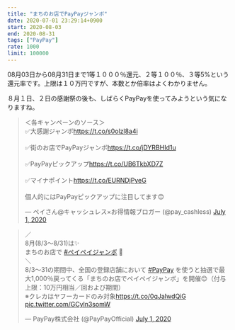 ```yaml
---
title: "まちのお店でPayPayジャンボ"
date: 2020-07-01 23:29:14+0900
start: 2020-08-03
end: 2020-08-31
tags: ["PayPay"]
rate: 1000
limit: 100000
---
```

08月03日から08月31日まで1等１０００％還元、２等１００％、３等5%という還元率です。上限は１０万円ですが、本数とか倍率はよくわかりません。

８月１日、２日の感謝祭の後も、しばらくPayPayを使ってみようという気になりますね。

<blockquote class="twitter-tweet"><p lang="ja" dir="ltr">＜各キャンペーンのソース＞<br>✅大感謝ジャンボ<a href="https://t.co/s0olzl8a4i">https://t.co/s0olzl8a4i</a><br><br>✅街のお店でPayPayジャンボ<a href="https://t.co/jDYRBHId1u">https://t.co/jDYRBHId1u</a><br><br>✅PayPayピックアップ<a href="https://t.co/UB6TkbXD7Z">https://t.co/UB6TkbXD7Z</a><br><br>✅マイナポイント<a href="https://t.co/EURNDjPyeG">https://t.co/EURNDjPyeG</a><br><br>個人的にはPayPayピックアップに注目してます😊</p>&mdash; ペイさん@キャッシュレス×お得情報ブロガー (@pay_cashless) <a href="https://twitter.com/pay_cashless/status/1278212796392435714?ref_src=twsrc%5Etfw">July 1, 2020</a></blockquote> <script async src="https://platform.twitter.com/widgets.js" charset="utf-8"></script>

<blockquote class="twitter-tweet"><p lang="ja" dir="ltr">／<br>8月(8/3～8/31)は✨<br>まちのお店で <a href="https://twitter.com/hashtag/%E3%83%9A%E3%82%A4%E3%83%9A%E3%82%A4%E3%82%B8%E3%83%A3%E3%83%B3%E3%83%9C?src=hash&amp;ref_src=twsrc%5Etfw">#ペイペイジャンボ</a> 🎉<br>＼<br>8/3～31の期間中、全国の登録店舗において <a href="https://twitter.com/hashtag/PayPay?src=hash&amp;ref_src=twsrc%5Etfw">#PayPay</a> を使うと抽選で最大1,000％戻ってくる「まちのお店でペイペイジャンボ」を開催😊（付与上限：10万円相当／回および期間）<br>※クレカはヤフーカードのみ対象<a href="https://t.co/0qJaIwdQiG">https://t.co/0qJaIwdQiG</a> <a href="https://t.co/GCyln3somW">pic.twitter.com/GCyln3somW</a></p>&mdash; PayPay株式会社 (@PayPayOfficial) <a href="https://twitter.com/PayPayOfficial/status/1278185316969398273?ref_src=twsrc%5Etfw">July 1, 2020</a></blockquote> <script async src="https://platform.twitter.com/widgets.js" charset="utf-8"></script>

